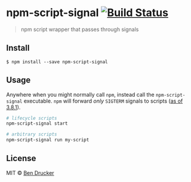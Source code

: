 # npm-script-signal [![Build Status](https://travis-ci.org/bendrucker/npm-script-signal.svg?branch=master)](https://travis-ci.org/bendrucker/npm-script-signal)

> npm script wrapper that passes through signals


## Install

```
$ npm install --save npm-script-signal
```


## Usage

Anywhere when you might normally call `npm`, instead call the `npm-script-signal` executable. `npm` will forward _only_ `SIGTERM` signals to scripts ([as of 3.8.1](https://github.com/npm/npm/pull/10868#issuecomment-192457737)). 

```sh
# lifecycle scripts
npm-script-signal start

# arbitrary scripts
npm-script-signal run my-script
```


## License

MIT © [Ben Drucker](http://bendrucker.me)
